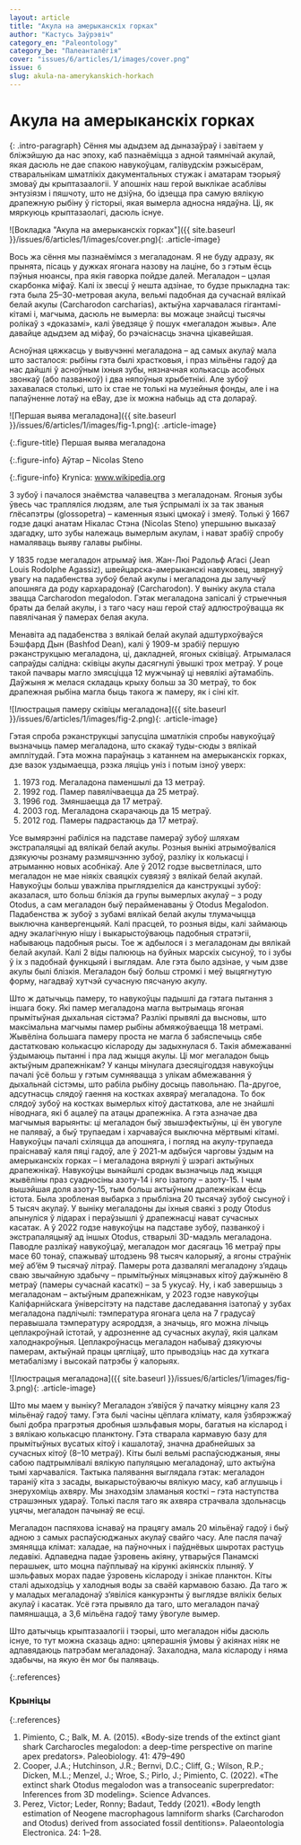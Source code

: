 ```yaml
---
layout: article
title: "Акула на амерыканскіх горках"
author: "Кастусь Заўрэвіч"
category_en: "Paleontology"
category_be: "Палеанталёгія"
cover: "issues/6/articles/1/images/cover.png"
issue: 6
slug: akula-na-amerykanskich-horkach
---
```


# Акула на амерыканскіх горках

{: .intro-paragraph}
Сёння мы адыдзем ад дыназаўраў і завітаем у бліжэйшую да нас эпоху, каб пазнаёміцца з адной таямнічай акулай, якая дасюль не дае спакою навукоўцам, галівудскім рэжысёрам, стваральнікам шматлікіх дакументальных стужак і аматарам тэорыяў змоваў ды крыптазаалогіі. У апошніх наш герой выклікае асаблівы энтузіязм і пяшчоту, што не дзіўна, бо ідзецца пра самую вялікую драпежную рыбіну ў гісторыі, якая вымерла адносна нядаўна. Ці, як мяркуюць крыптазаолагі, дасюль існуе.

![Вокладка "Акула на амерыканскіх горках"]({{ site.baseurl }}/issues/6/articles/1/images/cover.png){: .article-image}

Вось жа сёння мы пазнаёмімся з мегаладонам. Я не буду адразу, як прынята, пісаць у дужках ягонага назову на лаціне, бо з гэтым ёсць пэўныя нюансы, пра якія гаворка пойдзе далей. Мегаладон – цэлая скарбонка міфаў. Калі іх звесці ў нешта адзінае, то будзе прыкладна так: гэта была 25–30-метровая акула, вельмі падобная да сучаснай вялікай белай акулы (Carcharodon carcharias), актыўна харчавалася гігантамі-кітамі і, магчыма, дасюль не вымерла: вы можаце знайсці тысячы ролікаў з «доказамі», калі ўведзяце ў пошук «мегаладон жывы». Але давайце адыдзем ад міфаў, бо рэчаіснасць значна цікавейшая.

Асноўная цяжкасць у вывучэнні мегаладона – ад самых акулаў мала што засталося: рыбіны гэта былі храстковыя, і праз мільёны гадоў да нас дайшлі ў асноўным іхныя зубы, нязначная колькасць асобных звонкаў (або пазванкоў) і два няпоўныя хрыбетнікі. Але зубоў захавалася столькі, што іх стае не толькі на музейныя фонды, але і на папаўненне лотаў на eBay, дзе іх можна набыць ад ста долараў.
          
![Першая выява мегаладона]({{ site.baseurl }}/issues/6/articles/1/images/fig-1.png){: .article-image}

{:.figure-title}
Першая выява мегаладона

{:.figure-info}
Аўтар – Nicolas Steno

{:.figure-info}
Krynica: www.wikipedia.org

З зубоў і пачалося знаёмства чалавецтва з мегаладонам. Ягоныя зубы ўвесь час трапляліся людзям, але тыя ўспрымалі іх за так званыя ґлёсапэтры (glossopetra) – каменныя языкі цмокаў і змеяў. Толькі ў 1667 годзе дацкі анатам Нікалас Стэна (Nicolas Steno) упершыню выказаў здагадку, што зубы належаць вымерлым акулам, і нават зрабіў спробу намаляваць выяву галавы рыбіны.

У 1835 годзе мегаладон атрымаў імя. Жан-Люі Радольф Аґасі (Jean Louis Rodolphe Agassiz), швейцарска-амерыканскі навуковец, звярнуў увагу на  падабенства зубоў белай акулы і мегаладона ды залучыў апошняга да роду кархарадонаў (Carcharodon). У выніку акула стала звацца Carcharodon megalodon. Гэтак мегаладона запісалі ў стрыечныя браты да белай акулы, і з таго часу наш герой стаў адлюстроўвацца як павялічаная ў памерах белая акула.

Менавіта ад падабенства з вялікай белай акулай адштурхоўваўся Бэшфард Дын (Bashfod Dean), калі ў 1909-м зрабіў першую рэканструкцыю мегаладона, ці, дакладней, ягоных сківіцаў. Атрымалася сапраўды салідна: сківіцы акулы дасягнулі ўвышкі трох метраў. У роце такой пачвары магло змясціцца 12 мужчынаў ці невялікі аўтамабіль. Даўжыня ж мелася складаць крыху больш за 30 метраў, то бок драпежная рыбіна магла быць такога ж памеру, як і сіні кіт.

![Ілюстрацыя памеру сківіцы мегаладона]({{ site.baseurl }}/issues/6/articles/1/images/fig-2.png){: .article-image}

Гэтая спроба рэканструкцыі запусціла шматлікія спробы навукоўцаў вызначыць памер мегаладона, што скакаў туды-сюды з вялікай амплітудай. Гэта можна параўнаць з катаннем на амерыканскіх горках, дзе вазок уздымаецца, рэзка ляціць уніз і потым ізноў уверх:

1. 1973 год. Мегаладона паменшылі да 13 метраў.
2. 1992 год. Памер павялічваецца да 25 метраў.
3. 1996 год. Змяншаецца да 17 метраў.
4. 2003 год. Мегаладона скарачаюць да 15 метраў.
5. 2012 год. Памеры падрастаюць да 17 метраў.
                        
Усе вымярэнні рабіліся на падставе памераў зубоў шляхам экстрапаляцыі ад вялікай белай акулы. Розныя вынікі атрымоўваліся дзякуючы рознаму размяшчэнню зубоў, разліку іх колькасці і атрыманню новых асобнікаў. Але ў 2012 годзе высветлілася, што мегаладон не мае ніякіх сваяцкіх сувязяў з вялікай белай акулай. Навукоўцы больш уважліва прыглядзеліся да канструкцыі зубоў: аказалася, што больш блізкія да групы вымерлых акулаў – з роду Otodus, а сам мегаладон быў перайменаваны ў Otodus Megalodon. Падабенства ж зубоў з зубамі вялікай белай акулы тлумачыцца выключна канвергенцыяй. Калі прасцей, то розныя віды, калі займаюць адну экалагічную нішу і выкарыстоўваюць падобныя стратэгіі, набываюць падобныя рысы. Тое ж адбылося і з мегаладонам ды вялікай белай акулай. Калі 2 віды палююць на буйных марскіх сысуноў, то і зубы ў іх з падобнай функцыяй і выглядам. Але гэта было адзінае, у чым дзве акулы былі блізкія. Мегаладон быў больш стромкі і меў выцягнутую форму, нагадваў хутчэй сучасную пясчаную акулу.

Што ж датычыць памеру, то навукоўцы падышлі да гэтага пытання з іншага боку. Які памер мегаладона магла вытрымаць ягоная прымітыўная дыхальная сістэма? Разлікі прывялі да высновы, што максімальна магчымы памер рыбіны абмяжоўваецца 18 метрамі. Жывёліна большага памеру проста не магла б забяспечыць сябе дастатковаю колькасцю кіслароду ды задыхнулася б. Такія абмежаванні ўздымаюць пытанні і пра лад жыцця акулы. Ці мог мегаладон быць актыўным драпежнікам? У канцы мінулага дзесяцігоддзя навукоўцы пачалі ўсё больш у гэтым сумнявацца з улікам абмежавання ў дыхальнай сістэмы, што рабіла рыбіну досыць павольнаю. Па-другое, адсутнасць слядоў гаення на костках ахвяраў мегаладона. То бок слядоў зубоў на костках вымерлых кітоў дастаткова, але не знайшлі ніводнага, які б ацалеў па атацы драпежніка. А гэта азначае два магчымыя варыянты: ці мегаладон быў звышэфектыўны, ці ён увогуле не паляваў, а быў трупаедам і харчаваўся выключна мёртвымі кітамі. Навукоўцы пачалі схіляцца да апошняга, і погляд на акулу-трупаеда праіснаваў каля пяці гадоў, але ў 2021-м адбыўся чарговы ўздым на амерыканскіх горках – і мегаладона вярнулі ў шэрагі актыўных драпежнікаў. Навукоўцы вынайшлі сродак вызначыць лад жыцця жывёліны праз суадносіны азоту-14 і яго ізатопу – азоту-15. І чым вышэйшая доля азоту-15, тым больш актыўным драпежнікам ёсць істота. Была зробленая выбарка з прыблізна 20 тысячаў зубоў сысуноў і 5 тысяч акулаў. У выніку мегаладоны ды іхныя сваякі з роду Otodus апынуліся ў лідарах і пераўзышлі ў драпежнасці нават сучасных касатак. А ў 2022 годзе навукоўцы на падставе зубоў, пазванкоў і экстрапаляцыяў ад іншых Otodus, стварылі 3D-мадэль мегаладона. Паводле разлікаў навукоўцаў, мегаладон мог дасягаць 16 метраў пры масе 60 тонаў, спажываў штодзень 98 тысяч калорыяў, а ягоны страўнік меў аб’ём 9 тысячаў літраў. Памеры рота дазвалялі мегаладону з’ядаць сваю звычайную здабычу – прымітыўных міяцэнавых кітоў даўжынёю 8 метраў (памеры сучаснай касаткі) – за 5 укусаў. Ну, і каб завершыць з мегаладонам – актыўным драпежнікам, у 2023 годзе навукоўцы Каліфарнійскага ўніверсітэту на падставе даследавання ізатопаў у зубах мегаладона падлічылі: тэмпература ягонага цела на 7 градусаў перавышала тэмпературу асяроддзя, а значыць, яго можна лічыць цеплакроўнай істотай, у адрозненне ад сучасных акулаў, якія цалкам халоднакроўныя. Цеплакроўнасць мегаладон набываў дзякуючы памерам, актыўнай працы цягліцаў, што прыводзіць нас да хуткага метабалізму і высокай патрэбы ў калорыях.

![Ілюстрацыя мегаладона]({{ site.baseurl }}/issues/6/articles/1/images/fig-3.png){: .article-image}
                    
Што мы маем у выніку? Мегаладон з’явіўся ў пачатку міяцэну каля 23 мільёнаў гадоў таму. Гэта былі часіны цёплага клімату, каля ўзбярэжжаў былі добра прагрэтыя дробныя шэльфавыя моры, багатыя на кісларод і з вялікаю колькасцю планктону. Гэта стварала кармавую базу для прымітыўных вусатых кітоў і кашалотаў, значна драбнейшых за сучасных кітоў (8–10 метраў). Кіты былі вельмі распаўсюджаныя, яны сабою падтрымлівалі вялікую папуляцыю мегаладонаў, што актыўна тымі харчаваліся. Тактыка палявання выглядала гэтак: мегаладон тараніў кіта з засады, выкарыстоўваючы вялікую масу, каб аглушыць і знерухоміць ахвяру. Мы знаходзім зламаныя косткі – гэта наступства страшэнных удараў. Толькі пасля таго як ахвяра страчвала здольнасць уцячы, мегаладон пачынаў яе есці.

Мегаладон паспяхова існаваў на працягу амаль 20 мільёнаў гадоў і быў адною з самых распаўсюджаных акулаў свайго часу. Але пасля пачаў змяняцца клімат: халадае, на паўночных і паўднёвых шыротах растуць ледавікі. Адпаведна падае ўзровень акіяну, утварыўся Панамскі перашыек, што моцна паўплываў на кірункі акіянскіх плыняў. У шэльфавых морах падае ўзровень кіслароду і знікае планктон. Кіты сталі адыходзіць у халодныя воды за сваёй кармавою базаю. Да таго ж у маладых мегаладонаў з’явіліся канкурэнты ў выглядзе вялікіх белых акулаў і касатак. Усё гэта прывяло да таго, што мегаладон пачаў памяншацца, а 3,6 мільёна гадоў таму ўвогуле вымер.
                    
Што датычыць крыптазаалогіі і тэорыі, што мегаладон нібы дасюль існуе, то тут можна сказаць адно: цяперашнія ўмовы ў акіянах ніяк не адпавядаюць патрэбам мегаладонаў. Захалодна, мала кіслароду і няма здабычы, на якую ён мог бы паляваць.
                                

{:.references}
### Крыніцы

{:.references}
1. Pimiento, C.; Balk, M. A. (2015). «Body-size trends of the extinct giant shark Carcharocles megalodon: a deep-time perspective 
                                on marine apex predators». Paleobiology. 41: 479–490
2. Cooper, J.A.; Hutchinson, J.R.; Bernvi, D.C.; Cliff, G.; Wilson, R.P.; Dicken, M.L.; Menzel, J.; Wroe, S.; Pirlo, J.; Pimiento, 
                                C. (2022). «The extinct shark Otodus megalodon was a transoceanic superpredator: Inferences from 3D modeling». Science Advances.
3. Perez, Victor; Leder, Ronny; Badaut, Teddy (2021). «Body length estimation of Neogene macrophagous lamniform sharks (Carcharodon and 
                                Otodus) derived from associated fossil dentitions». Palaeontologia Electronica. 24: 1–28.